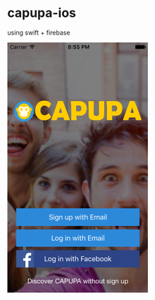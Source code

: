 # capupa-ios
using swift + firebase

![alt tag](https://github.com/lyleaf/capupa-ios/blob/master/Gamin/landingapp.png)
